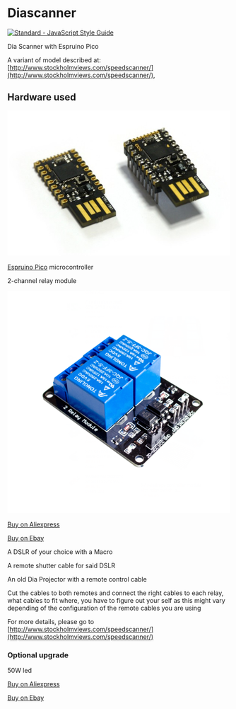 # Diascanner
[![Standard - JavaScript Style Guide](https://cdn.rawgit.com/feross/standard/master/badge.svg)](https://github.com/feross/standard)

Dia Scanner with Espruino Pico

A variant of model described at: [http://www.stockholmviews.com/speedscanner/](http://www.stockholmviews.com/speedscanner/),

## Hardware used

![Espruino Pico](https://raw.githubusercontent.com/marcusasplund/diascanner/master/Pico_angled.jpg)

[Espruino Pico](http://www.espruino.com/Pico) microcontroller

2-channel relay module

![2-channel relay module](https://raw.githubusercontent.com/marcusasplund/diascanner/master/relay.jpg)

[Buy on Aliexpress](https://www.aliexpress.com/wholesale?SearchText=2-channel+relay+module)

[Buy on Ebay](http://www.ebay.com/sch/i.html?_nkw=2+channel+relay+module)

A DSLR of your choice with a Macro

A remote shutter cable for said DSLR

An old Dia Projector with a remote control cable

Cut the cables to both remotes and connect the right cables to each relay,
what cables to fit where, you have to figure out your self as this might vary depending of
the configuration of the remote cables you are using

For more details, please go to [http://www.stockholmviews.com/speedscanner/](http://www.stockholmviews.com/speedscanner/)

### Optional upgrade
50W led

[Buy on Aliexpress](https://www.aliexpress.com/wholesale?SearchText=50w+led+chip)

[Buy on Ebay](http://www.ebay.com/sch/i.html?_nkw=50w+led+chip)

